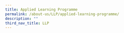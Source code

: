 ```yaml
---
title: Applied Learning Programme
permalink: /about-us/LLP/applied-learning-programme/
description: ""
third_nav_title: LLP
---
```

